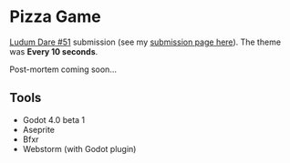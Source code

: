 # Pizza Game

[Ludum Dare #51](https://ldjam.com/events/ludum-dare/51) submission
(see my [submission page here](https://ldjam.com/events/ludum-dare/51/pizza-game)). 
The theme was **Every 10 seconds**.

Post-mortem coming soon...

## Tools

- Godot 4.0 beta 1
- Aseprite
- Bfxr
- Webstorm (with Godot plugin)
